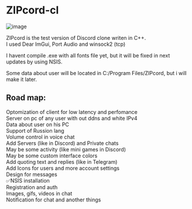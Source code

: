 # ZIPcord-cl

![image](https://github.com/user-attachments/assets/73cea5ec-bd60-48ef-92af-389979f6faea)


ZIPcord is the test version of Discord clone writen in C++.<br/>
I used Dear ImGui, Port Audio and winsock2 (tcp)<br/>

I havent compile .exe with all fonts file yet, but it will be fixed in next updates by using NSIS.<br/>

Some data about user will be located in C:/Program Files/ZIPcord, but i will make it later.<br/>

## Road map:
Optomization of client for low latency and perfomance<br/>
Server on pc of any user with out ddns and white IPv4<br/>
Data about user on his PC<br/>
Support of Russion lang<br/>
Volume control in voice chat<br/>
Add Servers (like in Discord) and Private chats<br/>
May be some activity (like mini games in Discord)<br/>
May be some custom interface colors <br/>
Add quoting text and replies (like in Telegram)<br/>
Add Icons for users and more account settings<br/>
Design for messages<br/>
✅NSIS installation<br/>
Registration and auth<br/>
Images, gifs, videos in chat<br/>
Notification for chat and another things<br/>
